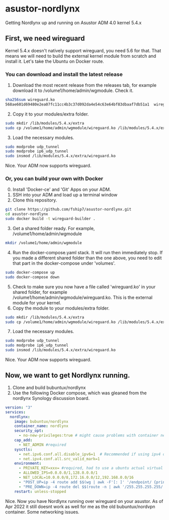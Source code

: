 # asustor-nordlynx
Getting Nordlynx up and running on Asustor ADM 4.0 kernel 5.4.x

## First, we need wireguard
Kernel 5.4.x doesn't natively support wireguard, you need 5.6 for that. That means we will need to build the external kernel module from scratch and install it. Let's take the Ubuntu on Docker route.

### You can download and install the latest release
1. Download the most recent release from the releases tab, for example download it to /volume1/home/admin/wgmodule. Check it.
```bash
sha256sum wireguard.ko
568ae601d69480e2ea07fc11cc4b3c37d092da4e54c63e64bf83dbaaf7db51a1  wireguard.ko
```
2. Copy it to your modules/extra folder.
```bash
sudo mkdir /lib/modules/5.4.x/extra
sudo cp /volume1/home/admin/wgmodule/wireguard.ko /lib/modules/5.4.x/extra
```
3. Load the necessary modules.
```bash
sudo modprobe udp_tunnel
sudo modprobe ip6_udp_tunnel
sudo insmod /lib/modules/5.4.x/extra/wireguard.ko
```
Nice. Your ADM now supports wireguard.

### Or, you can build your own with Docker
0. Install 'Docker-ce' and 'Git' Apps on your ADM.
1. SSH into your ADM and load up a terminal window
2. Clone this repository.
```bash
git clone https://github.com/fship7/asustor-nordlynx.git
cd asustor-nordlynx
sudo docker build -t wireguard-builder .
```
3. Get a shared folder ready. For example, /volume1/home/admin/wgmodule
```bash
mkdir /volume1/home/admin/wgmodule
```
4. Run the docker-compose.yaml stack. It will run then immediately stop. If you made a different shared folder than the one above, you need to edit that part in the docker-compose under 'volumes'.
```bash
sudo docker-compose up
sudo docker-compose down
```
5. Check to make sure you now have a file called 'wireguard.ko' in your shared folder, for example /volume1/home/admin/wgmodule/wireguard.ko. This is the external module for your kernel.
6. Copy the module to your modules/extra folder.
```bash
sudo mkdir /lib/modules/5.4.x/extra
sudo cp /volume1/home/admin/wgmodule/wireguard.ko /lib/modules/5.4.x/extra
```
7. Load the necessary modules.
```bash
sudo modprobe udp_tunnel
sudo modprobe ip6_udp_tunnel
sudo insmod /lib/modules/5.4.x/extra/wireguard.ko
```
Nice. Your ADM now supports wireguard.

## Now, we want to get Nordlynx running.
1. Clone and build bubuntux/nordlynx
2. Use the following Docker compose, which was gleaned from the nordlynx Synology discussion board.
```yaml
version: "3"
services:
  nordlynx:
    image: bubuntux/nordlynx
    container_name: nordlynx
    security_opt: 
      - no-new-privileges:true # might cause problems with container networking...
    cap_add:
      - NET_ADMIN #required
    sysctls:
      - net.ipv6.conf.all.disable_ipv6=1  # Recommended if using ipv4 only
      - net.ipv4.conf.all.src_valid_mark=1
    environment:
      - PRIVATE_KEY=xxx= #required, had to use a ubuntu actual virtual machine to get this 
      - ALLOWED_IPS=0.0.0.0/1,128.0.0.0/1
      - NET_LOCAL=10.0.0.0/8,172.16.0.0/12,192.168.0.0/16
      - "POST_UP=ip -4 route add $$(wg | awk -F'[: ]' '/endpoint/ {print $$5}') via $$(ip route | awk '/default/ {print $$3}')"
      - "PRE_DOWN=ip -4 route del $$(route -n | awk '/255.255.255.255/ {print $$1}') via $$(ip route | awk '/default/ {print $$3}')"
    restart: unless-stopped
```
Nice. Now you have Nordlynx running over wireguard on your asustor. As of Apr 2022 it still doesnt work as well for me as the old bubuntux/nordvpn container. Some networking issues.
